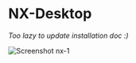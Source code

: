 # NX-Desktop

*Too lazy to update installation doc :)*

![Screenshot nx-1](.github/assests/nx-1.png)
